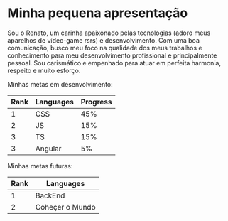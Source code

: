# Minha pequena apresentação

Sou o Renato, um carinha apaixonado pelas tecnologias (adoro meus aparelhos de vídeo-game rsrs) e desenvolvimento. Com uma boa comunicação, busco meu foco na qualidade dos meus trabalhos e conhecimento para meu desenvolvimento profissional e principalmente pessoal. Sou carismático e empenhado para atuar em perfeita harmonia, respeito e muito esforço. 

Minhas metas em desenvolvimento:

| Rank | Languages |Progress|
|------|-----------|--------|
|     1| CSS       |45%     |
|     2| JS        |15%     |
|     3| TS        |15%     |
|     3| Angular   |5%      |

Minhas metas futuras:

| Rank | Languages |
|------|-----------|
|     1| BackEnd   |
|     2| Coheçer o Mundo        |